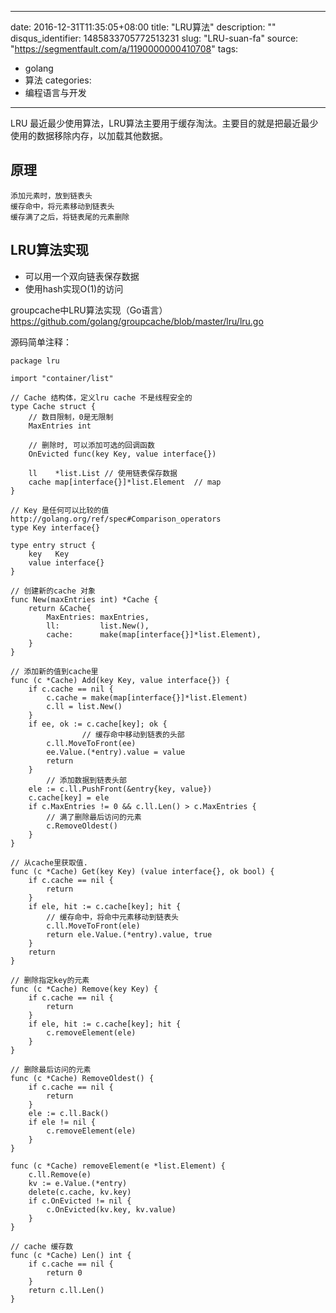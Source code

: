 
---
date: 2016-12-31T11:35:05+08:00
title: "LRU算法"
description: ""
disqus_identifier: 1485833705772513231
slug: "LRU-suan-fa"
source: "https://segmentfault.com/a/1190000000410708"
tags: 
- golang 
- 算法 
categories:
- 编程语言与开发
---

LRU
最近最少使用算法，LRU算法主要用于缓存淘汰。主要目的就是把最近最少使用的数据移除内存，以加载其他数据。

原理
----

    添加元素时，放到链表头
    缓存命中，将元素移动到链表头
    缓存满了之后，将链表尾的元素删除

LRU算法实现
-----------

-   可以用一个双向链表保存数据
-   使用hash实现O(1)的访问

groupcache中LRU算法实现（Go语言）\
<https://github.com/golang/groupcache/blob/master/lru/lru.go>

源码简单注释：

    package lru

    import "container/list"

    // Cache 结构体，定义lru cache 不是线程安全的
    type Cache struct {
        // 数目限制，0是无限制 
        MaxEntries int

        // 删除时, 可以添加可选的回调函数
        OnEvicted func(key Key, value interface{})

        ll    *list.List // 使用链表保存数据
        cache map[interface{}]*list.Element  // map 
    }

    // Key 是任何可以比较的值  http://golang.org/ref/spec#Comparison_operators
    type Key interface{}

    type entry struct {
        key   Key
        value interface{}
    }

    // 创建新的cache 对象
    func New(maxEntries int) *Cache {
        return &Cache{
            MaxEntries: maxEntries,
            ll:         list.New(),
            cache:      make(map[interface{}]*list.Element),
        }
    }

    // 添加新的值到cache里
    func (c *Cache) Add(key Key, value interface{}) {
        if c.cache == nil {
            c.cache = make(map[interface{}]*list.Element)
            c.ll = list.New()
        }
        if ee, ok := c.cache[key]; ok {
                    // 缓存命中移动到链表的头部
            c.ll.MoveToFront(ee)
            ee.Value.(*entry).value = value
            return
        }
            // 添加数据到链表头部
        ele := c.ll.PushFront(&entry{key, value})
        c.cache[key] = ele
        if c.MaxEntries != 0 && c.ll.Len() > c.MaxEntries {
            // 满了删除最后访问的元素
            c.RemoveOldest()
        }
    }

    // 从cache里获取值.
    func (c *Cache) Get(key Key) (value interface{}, ok bool) {
        if c.cache == nil {
            return
        }
        if ele, hit := c.cache[key]; hit {
            // 缓存命中，将命中元素移动到链表头
            c.ll.MoveToFront(ele)
            return ele.Value.(*entry).value, true
        }
        return
    }

    // 删除指定key的元素
    func (c *Cache) Remove(key Key) {
        if c.cache == nil {
            return
        }
        if ele, hit := c.cache[key]; hit {
            c.removeElement(ele)
        }
    }

    // 删除最后访问的元素
    func (c *Cache) RemoveOldest() {
        if c.cache == nil {
            return
        }
        ele := c.ll.Back()
        if ele != nil {
            c.removeElement(ele)
        }
    }

    func (c *Cache) removeElement(e *list.Element) {
        c.ll.Remove(e)
        kv := e.Value.(*entry)
        delete(c.cache, kv.key)
        if c.OnEvicted != nil {
            c.OnEvicted(kv.key, kv.value)
        }
    }

    // cache 缓存数
    func (c *Cache) Len() int {
        if c.cache == nil {
            return 0
        }
        return c.ll.Len()
    }

